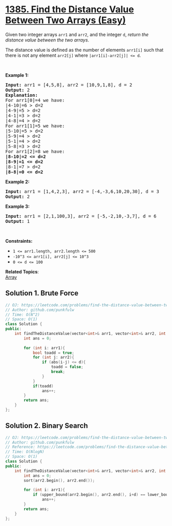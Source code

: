 # [1385. Find the Distance Value Between Two Arrays (Easy)](https://leetcode.com/problems/find-the-distance-value-between-two-arrays/)

<p>Given two integer arrays <code>arr1</code> and <code>arr2</code>, and the integer <code>d</code>, <em>return the distance value between the two&nbsp;arrays</em>.</p>

<p>The distance value is defined as the number of elements <code>arr1[i]</code> such that there is not any element <code>arr2[j]</code> where <code>|arr1[i]-arr2[j]| &lt;= d</code>.</p>

<p>&nbsp;</p>
<p><strong>Example 1:</strong></p>

<pre><strong>Input:</strong> arr1 = [4,5,8], arr2 = [10,9,1,8], d = 2
<strong>Output:</strong> 2
<strong>Explanation:</strong> 
For arr1[0]=4 we have: 
|4-10|=6 &gt; d=2 
|4-9|=5 &gt; d=2 
|4-1|=3 &gt; d=2 
|4-8|=4 &gt; d=2 
For arr1[1]=5 we have: 
|5-10|=5 &gt; d=2 
|5-9|=4 &gt; d=2 
|5-1|=4 &gt; d=2 
|5-8|=3 &gt; d=2
For arr1[2]=8 we have:
<strong>|8-10|=2 &lt;= d=2</strong>
<strong>|8-9|=1 &lt;= d=2</strong>
|8-1|=7 &gt; d=2
<strong>|8-8|=0 &lt;= d=2</strong>
</pre>

<p><strong>Example 2:</strong></p>

<pre><strong>Input:</strong> arr1 = [1,4,2,3], arr2 = [-4,-3,6,10,20,30], d = 3
<strong>Output:</strong> 2
</pre>

<p><strong>Example 3:</strong></p>

<pre><strong>Input:</strong> arr1 = [2,1,100,3], arr2 = [-5,-2,10,-3,7], d = 6
<strong>Output:</strong> 1
</pre>

<p>&nbsp;</p>
<p><strong>Constraints:</strong></p>

<ul>
	<li><code>1 &lt;= arr1.length, arr2.length &lt;= 500</code></li>
	<li><code>-10^3 &lt;= arr1[i], arr2[j] &lt;= 10^3</code></li>
	<li><code>0 &lt;= d &lt;= 100</code></li>
</ul>

**Related Topics**:  
[Array](https://leetcode.com/tag/array/)

## Solution 1. Brute Force

```cpp
// OJ: https://leetcode.com/problems/find-the-distance-value-between-two-arrays/
// Author: github.com/punkfulw
// Time: O(N^2)
// Space: O(1)
class Solution {
public:
    int findTheDistanceValue(vector<int>& arr1, vector<int>& arr2, int d) {
        int ans = 0;
        
        for (int i: arr1){
            bool toadd = true;
            for (int j: arr2){
                if (abs(i-j) <= d){
                    toadd = false; 
                    break;
                }
            }
            if(toadd)
                ans++;
        }
        return ans;
    }
};
```


## Solution 2. Binary Search

```cpp
// OJ: https://leetcode.com/problems/find-the-distance-value-between-two-arrays/
// Author: github.com/punkfulw
// Reference: https://leetcode.com/problems/find-the-distance-value-between-two-arrays/discuss/546779/C%2B%2B-Brute-Force-or-Binary-Search
// Time: O(NlogN)
// Space: O(1)
class Solution {
public:
    int findTheDistanceValue(vector<int>& arr1, vector<int>& arr2, int d) {
        int ans = 0;
        sort(arr2.begin(), arr2.end());
        
        for (int i: arr1){
            if (upper_bound(arr2.begin(), arr2.end(), i+d) == lower_bound(arr2.begin(), arr2.end(), i-d))
                ans++;
        }
        return ans;
    }
};
```
